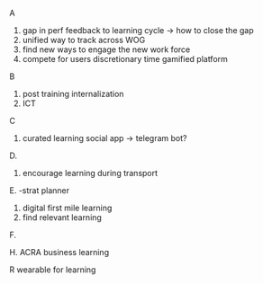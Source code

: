 A 
1. gap in perf feedback to learning cycle -> how to close the gap
2. unified way to track across WOG
3. find new ways to engage the new work force
4. compete for users discretionary time
gamified platform

B 
1. post training internalization
2. ICT 

C
1. curated learning social app
-> telegram bot? 

D.
1. encourage learning during transport	

E. -strat planner
1. digital first mile learning
2. find relevant learning


F.

H. ACRA business learning


R 
wearable for learning
